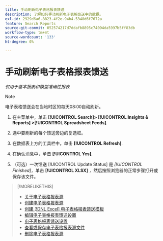 ```yaml
---
title: 手动刷新电子表格报表馈送
description: 了解如何手动刷新电子表格馈送中的数据。
exl-id: 2929d6a6-8823-4f2e-94b4-5348d6f7672a
feature: Search Reports
source-git-commit: 052574217d7ddafb8895c74094da5997b5ff83db
workflow-type: tm+mt
source-wordcount: '133'
ht-degree: 0%

---
```


# 手动刷新电子表格报表馈送

*仅用于基本报表和模型准确性报表*

>[!NOTE]
>
>电子表格馈送会在当地时区的每天08:00自动刷新。

1. 在主菜单中，单击 **[!UICONTROL Search]> [!UICONTROL Insights & Reports] >[!UICONTROL Spreadsheet Feeds]**.

1. 选中要刷新的每个馈送旁边的复选框。

1. 在数据表上方的工具栏中，单击 **[!UICONTROL Refresh]**.

1. 在确认消息中，单击 **[!UICONTROL Yes]**.

1. （可选）一次馈送 [!UICONTROL Update Status] 是 *[!UICONTROL Finished]*，单击 **[!UICONTROL XLSX]** ，然后按照浏览器的正常步骤打开或保存该文件。

>[!MORELIKETHIS]
>
>* [关于电子表格报表源](spreadsheet-feed-about.md)
>* [创建电子表格报表源](spreadsheet-feed-create.md)
>* [创建 [!DNL Excel] 电子表格报表馈送模板](spreadsheet-feed-create-excel-template.md)
>* [编辑电子表格报表馈送设置](spreadsheet-feed-edit.md)
>* [电子表格报表馈送设置](spreadsheet-feed-settings.md)
>* [查看或保存电子表格报表源文件](spreadsheet-feed-view-or-save.md)
>* [删除电子表格报表源](spreadsheet-feed-delete.md)
